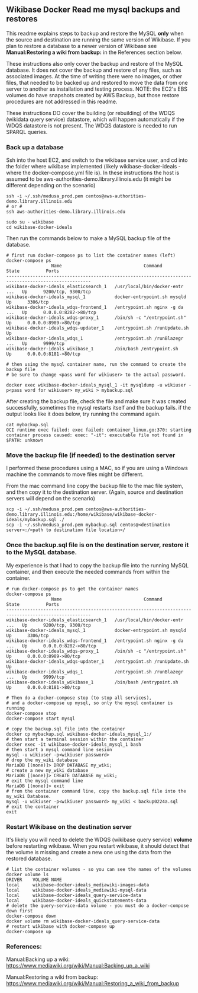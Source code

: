 ## Wikibase Docker Read me mysql backups and restores

This readme explains steps to backup and restore the MySQL **only** when the source and destination are 
running the same version of Wikibase.  If you plan to restore a database to a newer version of
Wikibase see **Manual:Restoring a wiki from backup:** in the References section below.

These instructions also only cover the backup and restore of the MySQL database.  It does not 
cover the backup and restore of any files, such as associated images.  At the time of writing 
there were no images, or other files, that needed to be backed up and restored to move the data
from one server to another as installation and testing process.  NOTE: the EC2's EBS volumes do
have snapshots created by AWS Backup, but those restore procedures are not addressed in this readme.

These instructions DO cover the building (or rebuilding) of the WDQS (wikidata query service) datastore, which
will happen automatically if the WDQS datastore is not present.  The WDQS datastore is needed to run SPARQL 
queries. 

### Back up a database

Ssh into the host EC2, and switch to the wikibase service user, and cd into the folder where wikibase
implemented (likely wikibase-docker-ideals - where the docker-compose.yml file is).  In these 
instructions the host is assumed to be aws-authorities-demo.library.illinois.edu (it might be different
depending on the scenario)
```
ssh -i ~/.ssh/medusa_prod.pem centos@aws-authorities-demo.library.illinois.edu
# or #
ssh aws-authorities-demo.library.illinois.edu

sudo su - wikibase
cd wikibase-docker-ideals
```

Then run the commands below to make a MySQL backup file of the database.

```
# first run docker-compose ps to list the container names (left)
docker-compose ps
                 Name                               Command               State          Ports        
------------------------------------------------------------------------------------------------------
wikibase-docker-ideals_elasticsearch_1   /usr/local/bin/docker-entr ...   Up      9200/tcp, 9300/tcp  
wikibase-docker-ideals_mysql_1           docker-entrypoint.sh mysqld      Up      3306/tcp            
wikibase-docker-ideals_wdqs-frontend_1   /entrypoint.sh nginx -g da ...   Up      0.0.0.0:8282->80/tcp
wikibase-docker-ideals_wdqs-proxy_1      /bin/sh -c "/entrypoint.sh"      Up      0.0.0.0:8989->80/tcp
wikibase-docker-ideals_wdqs-updater_1    /entrypoint.sh /runUpdate.sh     Up                          
wikibase-docker-ideals_wdqs_1            /entrypoint.sh /runBlazegr ...   Up      9999/tcp            
wikibase-docker-ideals_wikibase_1        /bin/bash /entrypoint.sh         Up      0.0.0.0:8181->80/tcp

# then using the mysql container name, run the command to create the backup file
# be sure to change <pass word for wikiuser> to the actual password.

docker exec wikibase-docker-ideals_mysql_1 -it mysqldump -u wikiuser -p<pass word for wikiuser> my_wiki > mybackup.sql
```
After creating the backup file, check the file and make sure it was created successfully, sometimes the mysql 
restarts itself and the backup fails.  if the output looks like it does below, try running
the command again.
```
cat mybackup.sql
OCI runtime exec failed: exec failed: container_linux.go:370: starting container process caused: exec: "-it": executable file not found in $PATH: unknown
```

### Move the backup file (if needed) to the destination server

I performed these procedures using a MAC, so if you are using a Windows machine the commands to move
files might be different.

From the mac command line copy the backup file to the mac file system, and then copy it to the destination server. (Again, source and destination servers 
will depend on the scenario)
```
scp -i ~/.ssh/medusa_prod.pem centos@aws-authorities-demo.library.illinois.edu:/home/wikibase/wikibase-docker-ideals/mybackup.sql ./ 
scp -i ~/.ssh/medusa_prod.pem mybackup.sql centos@<destination server>:/<path to destination file location>/
```

### Once the backup.sql file is on the destination server, restore it to the MySQL database.

My experience is that I had to copy the backup file into the running MySQL container, and 
then execute the needed commands from within the container.

```
# run docker-compose ps to get the container names
docker-compose ps
                 Name                               Command               State          Ports        
------------------------------------------------------------------------------------------------------
wikibase-docker-ideals_elasticsearch_1   /usr/local/bin/docker-entr ...   Up      9200/tcp, 9300/tcp  
wikibase-docker-ideals_mysql_1           docker-entrypoint.sh mysqld      Up      3306/tcp            
wikibase-docker-ideals_wdqs-frontend_1   /entrypoint.sh nginx -g da ...   Up      0.0.0.0:8282->80/tcp
wikibase-docker-ideals_wdqs-proxy_1      /bin/sh -c "/entrypoint.sh"      Up      0.0.0.0:8989->80/tcp
wikibase-docker-ideals_wdqs-updater_1    /entrypoint.sh /runUpdate.sh     Up                          
wikibase-docker-ideals_wdqs_1            /entrypoint.sh /runBlazegr ...   Up      9999/tcp            
wikibase-docker-ideals_wikibase_1        /bin/bash /entrypoint.sh         Up      0.0.0.0:8181->80/tcp

# Then do a docker-compose stop (to stop all services), 
# and a docker-compose up mysql, so only the mysql container is running
docker-compose stop
docker-compose start mysql

# copy the backup.sql file into the container
docker cp mybackup.sql wikibase-docker-ideals_mysql_1:/
# then start a terminal session within the container
docker exec -it wikibase-docker-ideals_mysql_1 bash
# then start a mysql command line sesion
mysql -u wikiuser -p<wikiuser password>
# drop the my_wiki database
MariaDB [(none)]> DROP DATABASE my_wiki;
# create a new my_wiki database
MariaDB [(none)]> CREATE DATABASE my_wiki;
# exit the mysql command line
MariaDB [(none)]> exit
# from the container command line, copy the backup.sql file into the my_wiki Database.
mysql -u wikiuser -p<wikiuser password> my_wiki < backup0224a.sql
# exit the container
exit

```

### Restart Wikibase on the destination server

It's likely you will need to delete the WDQS (wikibase query service) **volume** before restarting wikibase. When
you restart wikibase, it should detect that the volume is missing and create a new one using the data from the
restored database.

```
# list the container volumes - so you can see the names of the volumes
docker volume ls
DRIVER    VOLUME NAME
local     wikibase-docker-ideals_mediawiki-images-data
local     wikibase-docker-ideals_mediawiki-mysql-data
local     wikibase-docker-ideals_query-service-data
local     wikibase-docker-ideals_quickstatements-data
# delete the query-service-data volume - you must do a docker-compose down first
docker-compose down
docker volume rm wikibase-docker-ideals_query-service-data
# restart wikibase with docker-compose up
docker-compose up
```






### References:

Manual:Backing up a wiki: https://www.mediawiki.org/wiki/Manual:Backing_up_a_wiki

Manual:Restoring a wiki from backup: https://www.mediawiki.org/wiki/Manual:Restoring_a_wiki_from_backup

